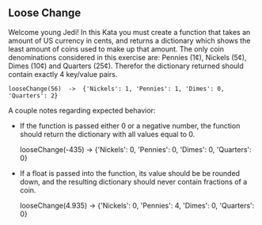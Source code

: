 ## Loose Change

Welcome young Jedi! In this Kata you must create a function that takes an amount of US currency in cents, and returns a dictionary which shows the least amount of coins used to make up that amount. The only coin denominations considered in this exercise are: Pennies (1¢), Nickels (5¢), Dimes (10¢) and Quarters (25¢). Therefor the dictionary returned should contain exactly 4 key/value pairs.

    looseChange(56)  ->  {'Nickels': 1, 'Pennies': 1, 'Dimes': 0, 'Quarters': 2}

A couple notes regarding expected behavior:

* If the function is passed either 0 or a negative number, the function should return the dictionary with all values equal to 0.

    looseChange(-435)  ->  {'Nickels': 0, 'Pennies': 0, 'Dimes': 0, 'Quarters': 0}

* If a float is passed into the function, its value should be be rounded down, and the resulting dictionary should never contain fractions of a coin.

    looseChange(4.935)  ->  {'Nickels': 0, 'Pennies': 4, 'Dimes': 0, 'Quarters': 0}
